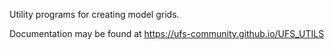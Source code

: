 Utility programs for creating model grids.

Documentation may be found at https://ufs-community.github.io/UFS_UTILS
